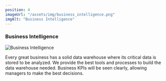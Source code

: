 ```yaml
---
position: 4
imageUrl: "/assets/img/business_intelligence.png"
imgAlt: "Business Intelligence"
---
```


### Business Intelligence

<div class="content">
  <div class="image-container">
      <img src="{{ "/assets/img/business_intelligence.png" | relative_url }}" alt="Business Intelligence"/>
  </div>
  <div class="text-container">
    <p>Every great business has a solid data warehouse where its critical data is stored to be analyzed. We provide the best tools and processes to build the data warehouse needed. Business KPIs will be seen clearly, allowing managers to make the best decisions.</p>
  </div>
</div>

